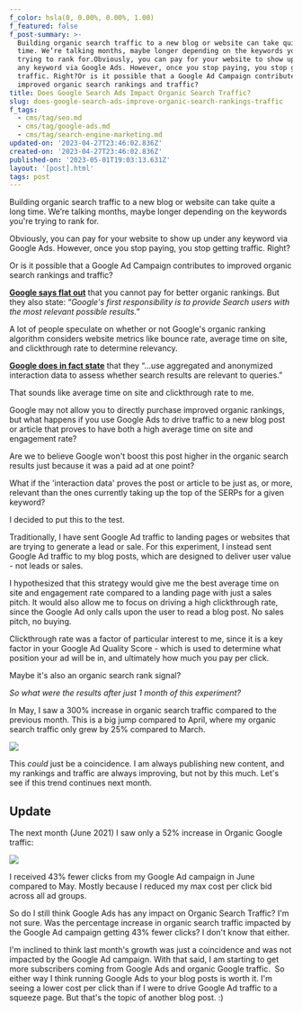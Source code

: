 ```yaml
---
f_color: hsla(0, 0.00%, 0.00%, 1.00)
f_featured: false
f_post-summary: >-
  Building organic search traffic to a new blog or website can take quite a long
  time. We’re talking months, maybe longer depending on the keywords you're
  trying to rank for.Obviously, you can pay for your website to show up under
  any keyword via Google Ads. However, once you stop paying, you stop getting
  traffic. Right?Or is it possible that a Google Ad Campaign contributes to
  improved organic search rankings and traffic?
title: Does Google Search Ads Impact Organic Search Traffic?
slug: does-google-search-ads-improve-organic-search-rankings-traffic
f_tags:
  - cms/tag/seo.md
  - cms/tag/google-ads.md
  - cms/tag/search-engine-marketing.md
updated-on: '2023-04-27T23:46:02.836Z'
created-on: '2023-04-27T23:46:02.836Z'
published-on: '2023-05-01T19:03:13.631Z'
layout: '[post].html'
tags: post
---
```


Building organic search traffic to a new blog or website can take quite a long time. We’re talking months, maybe longer depending on the keywords you're trying to rank for.

Obviously, you can pay for your website to show up under any keyword via Google Ads. However, once you stop paying, you stop getting traffic. Right?

Or is it possible that a Google Ad Campaign contributes to improved organic search rankings and traffic?

[**Google says flat out**](https://ads.google.com/home/resources/seo-vs-ppc/?ref=freak.marketing) that you cannot pay for better organic rankings. But they also state: “_Google's first responsibility is to provide Search users with the most relevant possible results._”

A lot of people speculate on whether or not Google's organic ranking algorithm considers website metrics like bounce rate, average time on site, and clickthrough rate to determine relevancy.

[**Google does in fact state**](https://www.google.com/search/howsearchworks/algorithms/?ref=freak.marketing) that they “...use aggregated and anonymized interaction data to assess whether search results are relevant to queries.”

That sounds like average time on site and clickthrough rate to me.

Google may not allow you to directly purchase improved organic rankings, but what happens if you use Google Ads to drive traffic to a new blog post or article that proves to have both a high average time on site and engagement rate?

Are we to believe Google won't boost this post higher in the organic search results just because it was a paid ad at one point?

What if the 'interaction data' proves the post or article to be just as, or more, relevant than the ones currently taking up the top of the SERPs for a given keyword?

I decided to put this to the test.

Traditionally, I have sent Google Ad traffic to landing pages or websites that are trying to generate a lead or sale. For this experiment, I instead sent Google Ad traffic to my blog posts, which are designed to deliver user value - not leads or sales.

I hypothesized that this strategy would give me the best average time on site and engagement rate compared to a landing page with just a sales pitch. It would also allow me to focus on driving a high clickthrough rate, since the Google Ad only calls upon the user to read a blog post. No sales pitch, no buying.

Clickthrough rate was a factor of particular interest to me, since it is a key factor in your Google Ad Quality Score - which is used to determine what position your ad will be in, and ultimately how much you pay per click.

Maybe it's also an organic search rank signal?

_So what were the results after just 1 month of this experiment?_

In May, I saw a 300% increase in organic search traffic compared to the previous month. This is a big jump compared to April, where my organic search traffic only grew by 25% compared to March.

![](https://uploads-ssl.webflow.com/643ef3037ed557253b9bbcfe/644b09114e4616322f21cf5b_vwRZqcnWzfNUcX0j0RcMBGcea4OCSwIX-bsrnj32ZSACcFxmUZpMhsIJbnhpblc0pmHILJy2JemZnbW8TqfPRZUV7hNjVHHWwb9JcVqs4pUhr8B-JU8IaDraneL-f0QahCfH8My5.jpeg)

This _could_ just be a coincidence. I am always publishing new content, and my rankings and traffic are always improving, but not by this much. Let's see if this trend continues next month.

Update
------

The next month (June 2021) I saw only a 52% increase in Organic Google traffic:

![](https://uploads-ssl.webflow.com/643ef3037ed557253b9bbcfe/644b091138bbb72bdd412fed_CleanShot-2021-07-18-at-22.05.56%402x.jpeg)

I received 43% fewer clicks from my Google Ad campaign in June compared to May. Mostly because I reduced my max cost per click bid across all ad groups.

So do I still think Google Ads has any impact on Organic Search Traffic? I'm not sure. Was the percentage increase in organic search traffic impacted by the Google Ad campaign getting 43% fewer clicks? I don't know that either.

I'm inclined to think last month's growth was just a coincidence and was not impacted by the Google Ad campaign. With that said, I am starting to get more subscribers coming from Google Ads and organic Google traffic.  So either way I think running Google Ads to your blog posts is worth it. I'm seeing a lower cost per click than if I were to drive Google Ad traffic to a squeeze page. But that's the topic of another blog post. :)

‍
